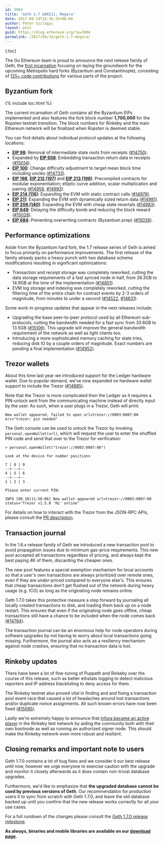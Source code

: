 ```yaml
---
id: 3904
title: 'Geth 1.7 &#8211; Megara'
date: 2017-09-14T16:36:33+00:00
author: Péter Szilágyi
layout: post
guid: https://blog.ethereum.org/?p=3904
permalink: /2017/09/14/geth-1-7-megara/
---
```


{:toc}

The Go Ethereum team is proud to announce the next release family of Geth, the [first incarnation](https://github.com/ethereum/go-ethereum/releases/tag/v1.7.0) focusing on laying the groundwork for the upcoming Metropolis hard forks (Byzantium and Constantinople), consisting of [125+ code contributions](https://github.com/ethereum/go-ethereum/milestone/47?closed=1) for various parts of the project.

## Byzantium fork


{% include toc.html %}

The current incarnation of Geth contains all the Byzantium EIPs implemented and also features the fork block number **1,700,000** for the Ropsten testnet transition. The block numbers for Rinkeby and the main Ethereum network will be finalized when Ropsten is deemed stable.

You can find details about individual protocol updates at the following locations:

* **[EIP 98](https://github.com/ethereum/EIPs/issues/98)**: Removal of intermediate state roots from receipts ([#14750](https://github.com/ethereum/go-ethereum/pull/14750)).
* Expanded by **[EIP 658](https://github.com/ethereum/EIPs/pull/658)**: Embedding transaction return data in receipts ([#15014](https://github.com/ethereum/go-ethereum/pull/15014)).
* **[EIP 100](https://github.com/ethereum/EIPs/issues/100)**: Change difficulty adjustment to target mean block time including uncles ([#14733](https://github.com/ethereum/go-ethereum/pull/14733)).
* **[EIP 198](https://github.com/ethereum/EIPs/issues/198)**, **[EIP 212 (197)](https://github.com/ethereum/EIPs/issues/212)** and **[EIP 213 (196)](https://github.com/ethereum/EIPs/issues/213)**: Precompiled contracts for modular exponentiation; elliptic curve addition, scalar multiplication and pairing ([#14959](https://github.com/ethereum/go-ethereum/pull/14959), [#14993](https://github.com/ethereum/go-ethereum/pull/14993)).
* **[EIP 214 (116)](https://github.com/ethereum/EIPs/pull/214)**: Expanding the EVM with static contract calls ([#14978](https://github.com/ethereum/go-ethereum/pull/14978)).
* **[EIP 211](https://github.com/ethereum/EIPs/pull/211)**: Expanding the EVM with dynamically sized return data ([#14981](https://github.com/ethereum/go-ethereum/pull/14981)).
* **[EIP 206 (140)](https://github.com/ethereum/EIPs/pull/206)**: Expanding the EVM with cheap state revertals ([#14983](https://github.com/ethereum/go-ethereum/pull/14983)).
* **[EIP 649](https://github.com/ethereum/EIPs/pull/669)**: Delaying the difficulty bomb and reducing the block reward ([#15028](https://github.com/ethereum/go-ethereum/pull/15028)).
* **[EIP 684](https://github.com/ethereum/EIPs/issues/684)**: Preventing overwriting contracts (Byzantium prep) ([#15039](https://github.com/ethereum/go-ethereum/pull/15039)).

## Performance optimizations

Aside from the Byzantium hard fork, the 1.7 release series of Geth is aimed to focus primarily on performance improvements. The first release of the family already packs a heavy punch with two database schema modifications resulting in significant optimizations:

* Transaction and receipt storage was completely reworked, cutting the data storage requirements of a fast synced node in half, from 26.3GB to 14.9GB at the time of the implementation ([#14801](https://github.com/ethereum/go-ethereum/pull/14801)).
* EVM log storage and indexing was completely reworked, cutting the filtering time of the entire chain for contract events by 2-3 orders of magnitude, from minutes to under a second ([#14522](https://github.com/ethereum/go-ethereum/pull/14522), [#14631](https://github.com/ethereum/go-ethereum/pull/14631)).

Some work-in-progress updates that appear in the next releases include:

* Upgrading the base peer-to-peer protocol used by all Ethereum sub-protocols, cutting the bandwidth needed for a fast sync from 33.6GB to 13.5GB ([#15106](https://github.com/ethereum/go-ethereum/pull/15106)). This upgrade will improve the general bandwidth requirement of the network as well as light clients too.
* Introducing a more sophisticated memory caching for state tries, reducing disk IO by a couple orders of magnitude. Exact numbers are pending a final implementation ([#14952](https://github.com/ethereum/go-ethereum/pull/14952)).

## Trezor wallets

About this time last year we introduced support for the Ledger hardware wallet. Due to popular demand, we've now expanded on hardware wallet support to include the Trezor ([#14885](https://github.com/ethereum/go-ethereum/pull/14885)).

Note that the Trezor is more complicated then the Ledger as it requires a PIN-unlock sent from the communicating machine instead of directly input by the user. As such, when a user plugs in a Trezor, Geth will print:

`New wallet appeared, failed to open url=trezor://0003:0007:00 err="trezor: pin needed"`

The Geth console can be used to unlock the Trezor by invoking `personal.openWallet(url)`, which will request the user to enter the shuffled PIN code and send that over to the Trezor for verification:

```
> personal.openWallet("trezor://0003:0007:00")

Look at the device for number positions

7 | 8 | 9
--+---+--
4 | 5 | 6
--+---+--
1 | 2 | 3

Please enter current PIN:

INFO [08-10|11:58:06] New wallet appeared url=trezor://0003:0007:00 status="Trezor v1.5.0 'Hi' online"
```
For details on how to interact with the Trezor from the JSON-RPC APIs, please consult the [PR description](https://github.com/ethereum/go-ethereum/pull/14885).

## Transaction journal

In the 1.6.x release family of Geth we introduced a new transaction pool to avoid propagation issues due to minimum gas-price requirements. This new pool accepted all transactions regardless of pricing, and always kept the best paying 4K of them, discarding the cheaper ones.

The new pool features a special exemption mechanism for local accounts so that a user's own transactions are always prioritized over remote ones, even if they are under-priced compared to everyone else's. This ensures that cheap transactions don't get flushed out of the network during heavy usage (e.g. ICO) as long as the originating node remains online.

Geth 1.7.0 takes this protective measure a step forward by journaling all locally created transactions to disk, and loading them back up on a node restart. This ensures that even if the originating node goes offline, cheap transactions still have a chance to be included when the node comes back ([#14784](https://github.com/ethereum/go-ethereum/pull/14784)).

The transaction journal can be an enormous help for node operators during software upgrades by not having to worry about local transactions going missing. Furthermore, the journal also acts as a resiliency mechanism against node crashes, ensuring that no transaction data is lost.

## Rinkeby updates

There have been a lot of fine-tuning of Puppeth and Rinkeby over the course of this release, such as better ethstats logging to detect malicious reporters and IP address blacklisting to deny access for them.

The Rinkeby testnet also proved vital in finding and and fixing a transaction pool event race that caused a lot of headaches around lost transactions and/or duplicate nonce assignments. All such known errors have now been fixed ([#15085](https://github.com/ethereum/go-ethereum/pull/15085)).

Lastly we're extremely happy to announce that [Infura became an active player](https://blog.infura.io/infuras-signer-and-bootnode-on-rinkeby-440de6f70961) in the Rinkeby test network by aiding the community both with their own bootnode as well as running an authorized signer node. This should make the Rinkeby network even more robust and resilient.

## Closing remarks and important note to users

Geth 1.7.0 contains a lot of bug fixes and we consider it our best release until now, however we urge everyone to exercise caution with the upgrade and monitor it closely afterwards as it does contain non-trivial database upgrades.

Furthermore, we'd like to emphasize that **the upgraded database cannot be used by previous versions of Geth**. Our recommendation for production users it to sync from scratch with Geth 1.7.0, and leave the old database backed up until you confirm that the new release works correctly for all your use cases.

For a full rundown of the changes please consult the [Geth 1.7.0 release milestone](https://github.com/ethereum/go-ethereum/pulls?page=1&amp;q=is%3Apr+milestone%3A1.7.0+is%3Aclosed).

**As always, binaries and mobile libraries are available on our [download page](https://geth.ethereum.org/downloads/).**

